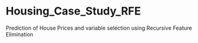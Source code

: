 # Housing_Case_Study_RFE
Prediction of House Prices and variable selection using Recursive Feature Elimination

